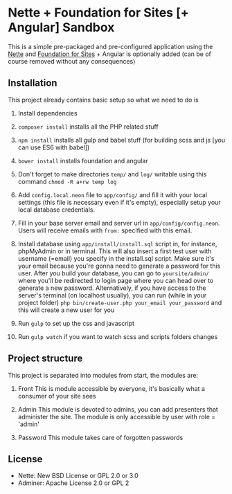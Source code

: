 Nette + Foundation for Sites [+ Angular] Sandbox
====================================

This is a simple pre-packaged and pre-configured application using the [Nette](https://nette.org) and [Foundation for Sites](http://foundation.zurb.com/sites/docs/) + Angular is optionally added (can be of course removed without any consequences)

Installation
------------

This project already contains basic setup so what we need to do is

1. Install dependencies

  1. `composer install` installs all the PHP related stuff
  2. `npm install` installs all gulp and babel stuff (for building scss and js [you can use ES6 with babel])
  3. `bower install` installs foundation and angular

2. Don't forget to make directories `temp/` and `log/` writable using this command `chmod -R a+rw temp log`

3. Add `config.local.neon` file to `app/config/` and fill it with your local settings (this file is necessary even if it's empty), especially setup your local database credentials.

4. Fill in your base server email and server url in `app/config/config.neon`. Users will receive emails with `from:` specified with this email.

5. Install database using `app/install/install.sql` script in, for instance, phpMyAdmin or in terminal. This will also insert a first test user with username (=email) you specify in the install.sql script. Make sure it's your email because you're gonna need to generate a password for this user. After you build your database, you can go to `yoursite/admin/` where you'll be redirected to login page where you can head over to generate a new password. Alternatively, if you have access to the server's terminal (on localhost usually), you can run (while in your project folder) `php bin/create-user.php your_email your_password` and this will create a new user for you

6. Run `gulp` to set up the css and javascript

7. Run `gulp watch` if you want to watch scss and scripts folders changes

Project structure
-----------------
This project is separated into modules from start, the modules are:

1. Front
This is module accessible by everyone, it's basically what a consumer of your site sees

2. Admin
This module is devoted to admins, you can add presenters that administer the site. The module is only accessible by user with role = 'admin'

3. Password
This module takes care of forgotten passwords

License
-------
- Nette: New BSD License or GPL 2.0 or 3.0
- Adminer: Apache License 2.0 or GPL 2
